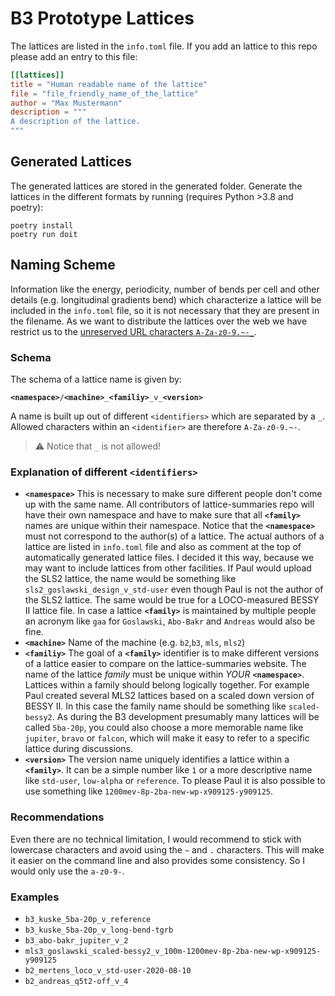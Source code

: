 # B3 Prototype Lattices

The lattices are listed in the `info.toml` file. If you add an lattice to this repo please add an entry to this file:

```toml
[[lattices]]
title = "Human readable name of the lattice"
file = "file_friendly_name_of_the_lattice"
author = "Max Mustermann"
description = """
A description of the lattice.
"""
```

## Generated Lattices

The generated lattices are stored in the generated folder. Generate the lattices in the different formats by running (requires Python >3.8 and poetry):

```
poetry install
poetry run doit
```
## Naming Scheme

Information like the energy, periodicity, number of bends per cell and other details (e.g. longitudinal gradients bend) which characterize a lattice will be included in the `info.toml` file, so it is not necessary that they are present in the filename. As we want to distribute the lattices over the web we have restrict us to the [unreserved URL characters `A-Za-z0-9.~-_`](https://en.wikipedia.org/wiki/Percent-encoding#Percent-encoding_in_a_URI).

### Schema

 The schema of a lattice name is given by:

<pre><code><b>&ltnamespace&gt</b>/<b>&ltmachine&gt</b>_<b>&ltfamiliy&gt</b>_v_<b>&ltversion&gt</b></pre></code>

A name is built up out of different `<identifiers>` which are separated by a `_`. Allowed characters within an `<identifier>` are therefore `A-Za-z0-9.~-`. 

> :warning: Notice that `_` is not allowed!

### Explanation of different `<identifiers>`

- **`<namespace>`** This is necessary to make sure different people don't come up with the same name. All contributors of lattice-summaries repo will have their own namespace and have to make sure that all **`<family>`** names are unique within their namespace. Notice that the **`<namespace>`** must not correspond to the author(s) of a lattice. The actual authors of a lattice are listed in `info.toml` file and also as comment at the top of automatically generated lattice files. I decided it this way, because we may want to include lattices from other facilities. If Paul would upload the SLS2 lattice, the name would be something like `sls2_goslawski_design_v_std-user` even though Paul is not the author of the SLS2 lattice. The same would be true for a LOCO-measured BESSY II lattice file. In case a lattice **`<family>`** is maintained by multiple people an acronym like `gaa` for `Goslawski`, `Abo-Bakr` and `Andreas` would also be fine.
- **`<machine>`** Name of the machine (e.g. `b2`,`b3`, `mls`, `mls2`)
- **`<familiy>`** The goal of a **`<family>`** identifier is to make different versions of a lattice easier to compare on the lattice-summaries website. The name of the lattice *family* must be unique within *YOUR* **`<namespace>`**. Lattices within a family should belong logically together. For example Paul created several MLS2 lattices based on a scaled down version of BESSY II. In this case the family name should be something like `scaled-bessy2`. As during the B3 development presumably many lattices will be called `5ba-20p`, you could also choose a more memorable name like `jupiter`, `bravo` or `falcon`, which will make it easy to refer to a specific lattice during discussions.
- **`<version>`** The version name uniquely identifies a lattice within a **`<family>`**. It can be a simple number like `1` or a more descriptive name like `std-user`, `low-alpha` or `reference`. To please Paul it is also possible to use something like `1200mev-8p-2ba-new-wp-x909125-y909125`.

### Recommendations

Even there are no technical limitation, I would recommend to stick with lowercase characters and avoid using the `~` and `.` characters. This will make it easier on the command line and also provides some consistency. So I would only use the `a-z0-9-`.

### Examples

* `b3_kuske_5ba-20p_v_reference`
* `b3_kuske_5ba-20p_v_long-bend-tgrb`
* `b3_abo-bakr_jupiter_v_2`
* `mls3_goslawski_scaled-bessy2_v_100m-1200mev-8p-2ba-new-wp-x909125-y909125`
* `b2_mertens_loco_v_std-user-2020-08-10`
* `b2_andreas_q5t2-off_v_4`
